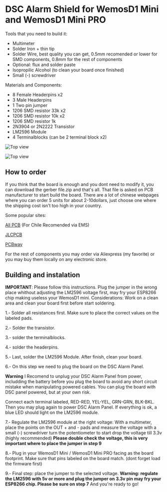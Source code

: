 DSC Alarm Shield for WemosD1 Mini and WemosD1 Mini PRO
==================================

Tools that you need to build it:

 * Multimeter
 * Solder Iron + thin tip
 * Solder Wire, best quality you can get, 0.5mm recomended or lower for SMD components, 0.8mm for the rest of components
 * Optional: flux and solder paste
 * Isopropilic Alcohol (to clean your board once finished)
 * Small (-) screwdriver

Materials and Components:
 * 8 Female Headerpins x2
 * 3 Male Headerpins
 * 1 Two pin jumper
 * 1206 SMD resistor 33k x2
 * 1206 SMD resistor 10k x2
 * 1206 SMD resistor 1k
 * 2N3904 or 2N2222 Transistor
 * LM2596 Module
 * 4 Terminalblocks (can be 2 terminal block x2)

![Top view](https://raw.githubusercontent.com/PipeDeveloper/esphome-dsckeybus/master/PCB%20Layouts/WemosD1%20Mini/SMD/WemosD1_Mini_SMD1206_boardtop.png)

![Top view](https://raw.githubusercontent.com/PipeDeveloper/esphome-dsckeybus/master/PCB%20Layouts/WemosD1%20Mini/SMD/WemosD1_SMD1206_schematic.png)

How to order
------------
If you think that the board is enough and you dont need to modify it, you can download the gerber file.zip and that's all. That file is asked on PCB manufacturer to start build the board.
There are a lot of chinese webpages where you can order 5 units for about 2-10dollars, just choose one where the shipping cost isn't too high in your country.

Some popular sites:

[All PCB](https://www.allpcb.com/?Mb_InviteId=69183) (For Chile Recomended via EMS)

[JLCPCB](https://jlcpcb.com/)

[PCBway](https://www.pcbway.com/setinvite.aspx?inviteid=432106)

For the rest of components you may order via Aliexpress (my favorite) or you may buy them locally on any electronic store.

Building and instalation
------------
**IMPORTANT**: Please follow this instructions. Plug the jumper in the wrong place whithout adjusting the LM2596 voltage first, may fry your ESP8266 chip making useless your WemosD1 mini.
Considerations: Work on a clean area and clean your board first before start soldering.

1.- Solder all resistances first. Make sure to place the correct values on the labeled pads.

2.- Solder the transistor.

3.- solder the terminalblocks.

4.- solder the headerpins.

5.- Last, solder the LM2596 Module. After finish, clean your board.

6.- On this step we need to plug the board on the DSC Alarm Panel.

**Warning** I Recomend to unplug your DSC Alarm Panel from power, includding the battery before you plug the board to avoid any short circuit mistake when manipulating powered cables. You can plug the board with DSC panel powered, but at your own risk.

Connect each terminal labeled, RED-RED, YEL-YEL, GRN-GRN, BLK-BKL. Then you may plug again to power DSC Alarm Panel. If everything is ok, a blue LED should light on the LM2596 module.

7.- Regulate the LM2596 module at the right voltage:
With a multimeter, place the points on the OUT + and - pads and measure the voltage
with a small (-) screwdriver turn the potentiometer to start drop the voltage till 3.3v (highly recommended)
**Please double check the voltage, this is very important where to place the jumper in step 9**

8.- Plug in your WemosD1 Mini / WemosD1 Mini PRO facing as the board footprint. Make sure that pins labeled on the board match. (dont forget load the firmware first)

9.- Final step: place the jumper to the selected voltage.
**Warning: regulate the LM2596 with 5v or more and plug the jumper on 3.3v pin may fry your ESP8266 chip. Please be sure on step 7**
And you're ready to go!

